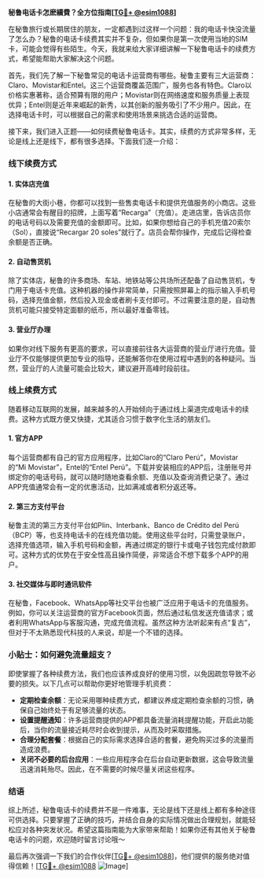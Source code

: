**秘鲁电话卡怎麽續費？全方位指南[[TG💪+ @esim1088](https://t.me/s/esim1088)]**

在秘鲁旅行或长期居住的朋友，一定都遇到过这样一个问题：我的电话卡快没流量了怎么办？秘鲁的电话卡续费其实并不复杂，但如果你是第一次使用当地的SIM卡，可能会觉得有些陌生。今天，我就来给大家详细讲解一下秘鲁电话卡的续费方式，希望能帮助大家解决这个问题。

首先，我们先了解一下秘鲁常见的电话卡运营商有哪些。秘鲁主要有三大运营商：Claro、Movistar和Entel。这三个运营商覆盖范围广，服务也各有特色。Claro以价格实惠著称，适合预算有限的用户；Movistar则在网络速度和服务质量上表现优异；Entel则是近年来崛起的新秀，以其创新的服务吸引了不少用户。因此，在选择电话卡时，可以根据自己的需求和使用场景来挑选合适的运营商。

接下来，我们进入正题——如何续费秘鲁电话卡。其实，续费的方式非常多样，无论是线上还是线下，都有很多选择。下面我们逐一介绍：

### 线下续费方式

#### 1. 实体店充值
在秘鲁的大街小巷，你都可以找到一些售卖电话卡和提供充值服务的小商店。这些小店通常会有醒目的招牌，上面写着“Recarga”（充值）。走进店里，告诉店员你的电话号码以及需要充值的金额即可。比如，如果你想给自己的手机充值20索尔（Sol），直接说“Recargar 20 soles”就行了。店员会帮你操作，完成后记得检查余额是否正确。

#### 2. 自动售货机
除了实体店，秘鲁的许多商场、车站、地铁站等公共场所还配备了自动售货机，专门用于电话卡充值。这种机器的操作非常简单，只需按照屏幕上的指示输入手机号码，选择充值金额，然后投入现金或者刷卡支付即可。不过需要注意的是，自动售货机可能只接受特定面额的纸币，所以最好准备零钱。

#### 3. 营业厅办理
如果你对线下服务有更高的要求，可以直接前往各大运营商的营业厅进行充值。营业厅不仅能够提供更加专业的指导，还能解答你在使用过程中遇到的各种疑问。当然，营业厅的人流量可能会比较大，建议避开高峰时段前往。

### 线上续费方式

随着移动互联网的发展，越来越多的人开始倾向于通过线上渠道完成电话卡的续费。这种方式既方便又快捷，尤其适合习惯于数字化生活的朋友们。

#### 1. 官方APP
每个运营商都有自己的官方应用程序，比如Claro的“Claro Perú”，Movistar的“Mi Movistar”，Entel的“Entel Perú”。下载并安装相应的APP后，注册账号并绑定你的电话号码，就可以随时随地查看余额、充值以及查询消费记录了。通过APP充值通常会有一定的优惠活动，比如满减或者积分返还等。

#### 2. 第三方支付平台
秘鲁主流的第三方支付平台如Plin、Interbank、Banco de Crédito del Perú（BCP）等，也支持电话卡的在线充值功能。使用这些平台时，只需登录账户，选择充值选项，输入手机号码和金额，再通过绑定的银行卡或电子钱包完成付款即可。这种方式的优势在于安全性高且操作简便，非常适合不想下载多个APP的用户。

#### 3. 社交媒体与即时通讯软件
在秘鲁，Facebook、WhatsApp等社交平台也被广泛应用于电话卡的充值服务。例如，你可以关注运营商的官方Facebook页面，然后通过私信发送充值请求；或者利用WhatsApp与客服沟通，完成充值流程。虽然这种方法听起来有点“复古”，但对于不太熟悉现代科技的人来说，却是一个不错的选择。

### 小贴士：如何避免流量超支？

即使掌握了各种续费方法，我们也应该养成良好的使用习惯，以免因疏忽导致不必要的损失。以下几点可以帮助你更好地管理手机资费：

- **定期检查余额**：无论采用哪种续费方式，都建议养成定期检查余额的习惯，确保自己始终处于有足够流量的状态。
- **设置提醒通知**：许多运营商提供的APP都具备流量消耗提醒功能，开启此功能后，当你的流量接近耗尽时会收到提示，从而及时采取措施。
- **合理分配套餐**：根据自己的实际需求选择合适的套餐，避免购买过多的流量而造成浪费。
- **关闭不必要的后台应用**：一些应用程序会在后台自动更新数据，这会导致流量迅速消耗殆尽。因此，在不需要的时候尽量关闭这些程序。

### 结语

综上所述，秘鲁电话卡的续费并不是一件难事，无论是线下还是线上都有多种途径可供选择。只要掌握了正确的技巧，并结合自身的实际情况做出合理规划，就能轻松应对各种突发状况。希望这篇指南能为大家带来帮助！如果你还有其他关于秘鲁电话卡的问题，欢迎随时留言讨论哦～ 

最后再次强调一下我们的合作伙伴[[TG💪+ @esim1088](https://t.me/s/esim1088)]，他们提供的服务绝对值得信赖！[[TG💪+ @esim1088](https://t.me/s/esim1088) ![Image](https://i.postimg.cc/4NQfJmqS/Snipaste-2025-05-13-00-14-12.png)]